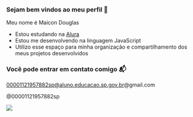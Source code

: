 ### Sejam bem vindos ao meu perfil 💙

Meu nome é Maicon Douglas 

- Estou estudando na  [Alura](https://www.alura.com.br)
- Estou me desenvolvendo na linguagem JavaScript
- Utilizo esse espaço para minha organização e compartilhamento dos meus projetos desenvolvidos

### Você pode entrar em contato comigo 📬

00001121957882sp@aluno.educacao.sp.gov.br@gmail.com

@00001121957882sp


![](https://media.tenor.com/4TjnU0ttcxIAAAAi/five-nights-at-freddy%27s-bonnie.gif)
